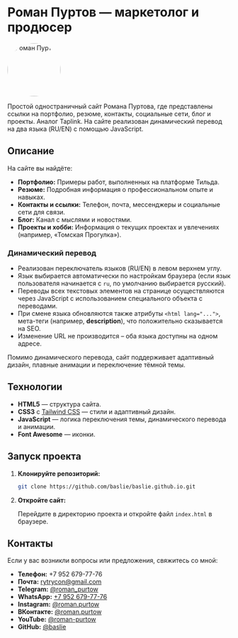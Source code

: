 # Роман Пуртов — маркетолог и продюсер

<img src="https://baslie.github.io/images/roman.jpg" alt="Роман Пуртов" width="120" height="120" style="border-radius: 50%;" />

Простой одностраничный сайт Романа Пуртова, где представлены ссылки на портфолио, резюме, контакты, социальные сети, блог и проекты. Аналог Taplink. На сайте реализован динамический перевод на два языка (RU/EN) с помощью JavaScript.

## Описание

На сайте вы найдёте:
- **Портфолио:** Примеры работ, выполненных на платформе Тильда.
- **Резюме:** Подробная информация о профессиональном опыте и навыках.
- **Контакты и ссылки:** Телефон, почта, мессенджеры и социальные сети для связи.
- **Блог:** Канал с мыслями и новостями.
- **Проекты и хобби:** Информация о текущих проектах и увлечениях (например, «Томская Прогулка»).

### Динамический перевод
- Реализован переключатель языков (RU/EN) в левом верхнем углу.
- Язык выбирается автоматически по настройкам браузера (если язык пользователя начинается с `ru`, по умолчанию выбирается русский).
- Переводы всех текстовых элементов на странице осуществляются через JavaScript с использованием специального объекта с переводами.
- При смене языка обновляются также атрибуты `<html lang="...">`, мета-теги (например, **description**), что положительно сказывается на SEO.
- Изменение URL не производится – оба языка доступны на одном адресе.

Помимо динамического перевода, сайт поддерживает адаптивный дизайн, плавные анимации и переключение тёмной темы.

## Технологии

- **HTML5** — структура сайта.
- **CSS3** с [Tailwind CSS](https://tailwindcss.com/) — стили и адаптивный дизайн.
- **JavaScript** — логика переключения темы, динамического перевода и анимации.
- **Font Awesome** — иконки.

## Запуск проекта

1. **Клонируйте репозиторий:**

    ```bash
    git clone https://github.com/baslie/baslie.github.io.git
    ```

2. **Откройте сайт:**

    Перейдите в директорию проекта и откройте файл `index.html` в браузере.

## Контакты

Если у вас возникли вопросы или предложения, свяжитесь со мной:

- **Телефон:** +7 952 679-77-76
- **Почта:** [rytrycon@gmail.com](mailto:rytrycon@gmail.com)
- **Telegram:** [@roman_purtow](https://t.me/roman_purtow)
- **WhatsApp:** [+7 952 679-77-76](https://wa.me/79526797776)
- **Instagram:** [@roman.purtow](https://instagram.com/roman.purtow)
- **ВКонтакте:** [@roman.purtow](https://vk.com/roman.purtow)
- **YouTube:** [@roman-purtow](https://www.youtube.com/@roman-purtow)
- **GitHub:** [@baslie](https://github.com/baslie)
